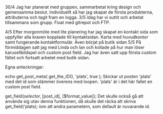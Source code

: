 30/4
 Jag har planerat med gruppen, sammarbetat kring design och gemensamma beslut.
 Individuellt så har jag skapat de första produkterna, attributerna och tagit fram en logga.
3/5
 idag har vi suttit och arbetat tillsammans som grupp. Fixat med gitrepot och FTP.

4/5
 Efter morgonmöte med lite planering har jag skapat en kontakt sida som uppfyller alla kraven kopplade till kontaktsidan. Karta med huvudkontor samt fungerande kontaktformulär. Även börjat på butik sidan
5/5
 På förmiddagen satt jag med Linda och Ian och kollade på hur man löser karusellbildspel och custom post field. 
 Jag har även satt upp första custom fältet och fortsatt arbetet  med butik sidan.








Egna anteckningar:

echo get_post_meta( get_the_ID(), 'plats', true );
Skickar ut posten 'plats' med det id som stämmer överens med loopen.
'plats' är i det här fallet en custom post field.

get_field($selector, [$post_id], [$format_value]);
Det skulle också gå att använda sig utav denna funktionen, då skulle det räcka att skriva get_field('plats); iom att andra parametern, som default är nuvarande id.